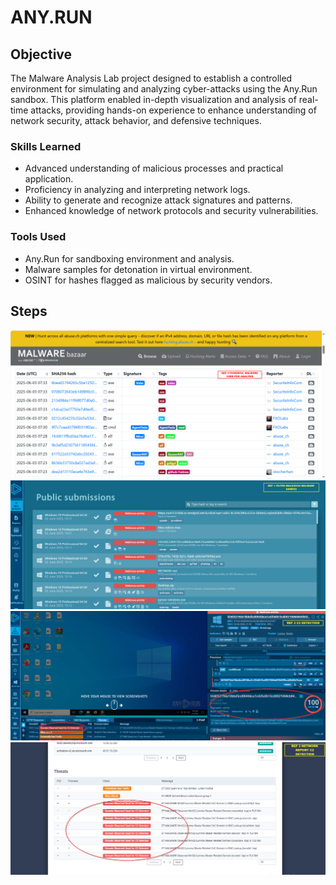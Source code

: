 # ANY.RUN

## Objective


The Malware Analysis Lab project designed to establish a controlled environment for simulating and analyzing cyber-attacks using the Any.Run sandbox.
This platform enabled in-depth visualization and analysis of real-time attacks, providing hands-on experience to enhance 
understanding of network security, attack behavior, and defensive techniques.


### Skills Learned


- Advanced understanding of malicious processes and practical application.
- Proficiency in analyzing and interpreting network logs.
- Ability to generate and recognize attack signatures and patterns.
- Enhanced knowledge of network protocols and security vulnerabilities.


### Tools Used


- Any.Run for sandboxing environment and analysis.
- Malware samples for detonation in virtual environment.
- OSINT for hashes flagged as malicious by security vendors.

## Steps
![Image Alt](https://github.com/PrivSecLabs/Any.RunLab/blob/main/REF%204%20ANY.png?raw=true)
![Image Alt](https://github.com/PrivSecLabs/Any.RunLab/blob/main/REF%201%20ANY.png?raw=true)
![Image Alt](https://github.com/PrivSecLabs/Any.RunLab/blob/main/REF%202%20ANY.png?raw=true)
![Image Alt](https://github.com/PrivSecLabs/Any.RunLab/blob/main/REF%203%20ANY.png?raw=true)
